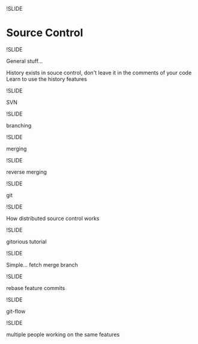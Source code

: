 !SLIDE

# Source Control

!SLIDE

General stuff...

History exists in souce control, don't leave it in the comments of your code
Learn to use the history features

!SLIDE

SVN

!SLIDE

branching

!SLIDE

merging

!SLIDE

reverse merging

!SLIDE

git

!SLIDE

How distributed source control works

!SLIDE

gitorious tutorial

!SLIDE 

Simple...
fetch
merge
branch

!SLIDE

rebase feature commits

!SLIDE

git-flow

!SLIDE

multiple people working on the same features
